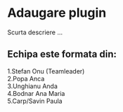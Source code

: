 # Adaugare plugin
Scurta descriere ...
## Echipa este formata din:
1.Stefan Onu (Teamleader) <br/>
2.Popa Anca <br/>
3.Unghianu Anda <br/>
4.Bodnar Ana Maria <br/>
5.Carp/Savin Paula

